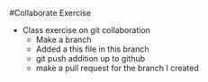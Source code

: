 #Collaborate Exercise

- Class exercise on git collaboration
	- Make a branch
	- Added a this file in this branch
	- git push addition up to github
	- make a pull request for the branch I created